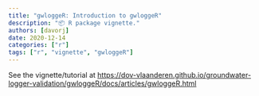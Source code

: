 ```yaml
---
title: "gwloggeR: Introduction to gwloggeR"
description: "📦 R package vignette."
authors: [davorj]
date: 2020-12-14
categories: ["r"]
tags: ["r", "vignette", "gwloggeR"]
---
```


See the vignette/tutorial at <https://dov-vlaanderen.github.io/groundwater-logger-validation/gwloggeR/docs/articles/gwloggeR.html>
